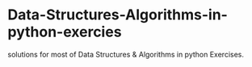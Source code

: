 # Data-Structures-Algorithms-in-python-exercies
solutions for most of Data Structures &amp; Algorithms in python Exercises.
